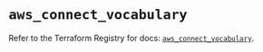 # `aws_connect_vocabulary`

Refer to the Terraform Registry for docs: [`aws_connect_vocabulary`](https://registry.terraform.io/providers/hashicorp/aws/5.97.0/docs/resources/connect_vocabulary).

